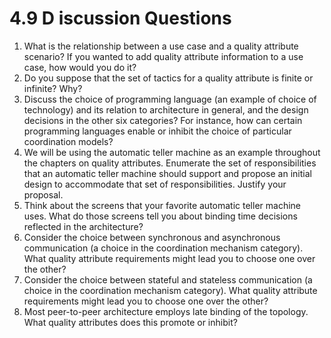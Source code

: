 4.9 D iscussion Questions
===

1. What is the relationship between a use case and a quality attribute scenario? If you wanted to add quality attribute information to a use case, how would you do it?
2. Do you suppose that the set of tactics for a quality attribute is finite or infinite? Why?
3. Discuss the choice of programming language (an example of choice of technology) and its relation to architecture in general, and the design decisions in the other six categories? For instance, how can certain programming languages enable or inhibit the choice of particular coordination models?
4. We will be using the automatic teller machine as an example throughout the chapters on quality attributes. Enumerate the set of responsibilities that an automatic teller machine should support and propose an initial design to accommodate that set of responsibilities. Justify your proposal.
5. Think about the screens that your favorite automatic teller machine uses. What do those screens tell you about binding time decisions reflected in the architecture?
6. Consider the choice between synchronous and asynchronous communication (a choice in the coordination mechanism category). What quality attribute requirements might lead you to choose one over the other?
7. Consider the choice between stateful and stateless communication (a choice in the coordination mechanism category). What quality attribute requirements might lead you to choose one over the other?
8. Most peer-to-peer architecture employs late binding of the topology. What quality attributes does this promote or inhibit?